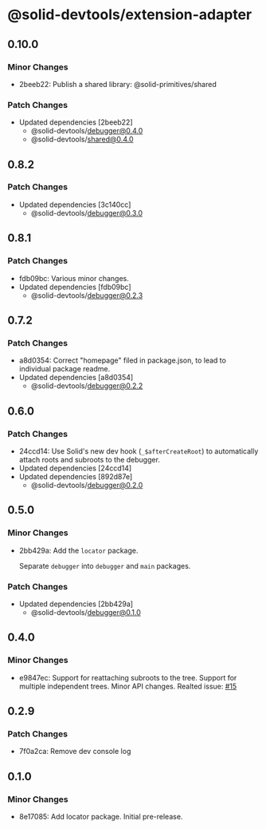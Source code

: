 # @solid-devtools/extension-adapter

## 0.10.0

### Minor Changes

- 2beeb22: Publish a shared library: @solid-primitives/shared

### Patch Changes

- Updated dependencies [2beeb22]
  - @solid-devtools/debugger@0.4.0
  - @solid-devtools/shared@0.4.0

## 0.8.2

### Patch Changes

- Updated dependencies [3c140cc]
  - @solid-devtools/debugger@0.3.0

## 0.8.1

### Patch Changes

- fdb09bc: Various minor changes.
- Updated dependencies [fdb09bc]
  - @solid-devtools/debugger@0.2.3

## 0.7.2

### Patch Changes

- a8d0354: Correct "homepage" filed in package.json, to lead to individual package readme.
- Updated dependencies [a8d0354]
  - @solid-devtools/debugger@0.2.2

## 0.6.0

### Patch Changes

- 24ccd14: Use Solid's new dev hook (`_$afterCreateRoot`) to automatically attach roots and subroots to the debugger.
- Updated dependencies [24ccd14]
- Updated dependencies [892d87e]
  - @solid-devtools/debugger@0.2.0

## 0.5.0

### Minor Changes

- 2bb429a: Add the `locator` package.

  Separate `debugger` into `debugger` and `main` packages.

### Patch Changes

- Updated dependencies [2bb429a]
  - @solid-devtools/debugger@0.1.0

## 0.4.0

### Minor Changes

- e9847ec: Support for reattaching subroots to the tree.
  Support for multiple independent trees.
  Minor API changes.
  Realted issue: [#15](https://github.com/thetarnav/solid-devtools/issues/15)

## 0.2.9

### Patch Changes

- 7f0a2ca: Remove dev console log

## 0.1.0

### Minor Changes

- 8e17085: Add locator package. Initial pre-release.
